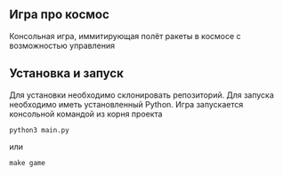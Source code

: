 ## **Игра про космос**

Консольная игра, иммитирующая полёт ракеты в космосе с возможностью управления

## Установка и запуск

Для установки необходимо склонировать репозиторий. Для запуска необходимо иметь установленный Python. Игра запускается консольной командой из корня проекта

`python3 main.py`

или

`make game`